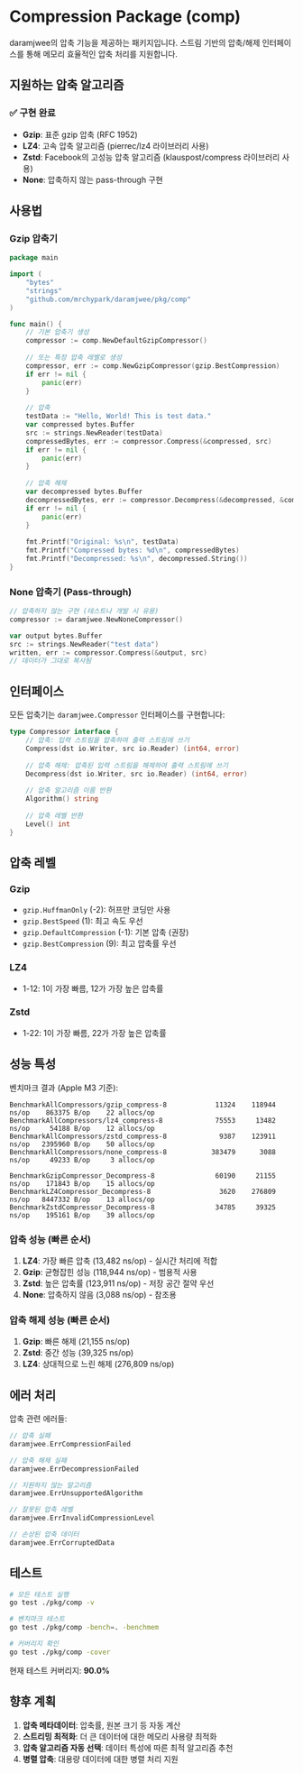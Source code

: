 # Compression Package (comp)

daramjwee의 압축 기능을 제공하는 패키지입니다. 스트림 기반의 압축/해제 인터페이스를 통해 메모리 효율적인 압축 처리를 지원합니다.

## 지원하는 압축 알고리즘

### ✅ 구현 완료
- **Gzip**: 표준 gzip 압축 (RFC 1952)
- **LZ4**: 고속 압축 알고리즘 (pierrec/lz4 라이브러리 사용)
- **Zstd**: Facebook의 고성능 압축 알고리즘 (klauspost/compress 라이브러리 사용)
- **None**: 압축하지 않는 pass-through 구현

## 사용법

### Gzip 압축기

```go
package main

import (
    "bytes"
    "strings"
    "github.com/mrchypark/daramjwee/pkg/comp"
)

func main() {
    // 기본 압축기 생성
    compressor := comp.NewDefaultGzipCompressor()
    
    // 또는 특정 압축 레벨로 생성
    compressor, err := comp.NewGzipCompressor(gzip.BestCompression)
    if err != nil {
        panic(err)
    }
    
    // 압축
    testData := "Hello, World! This is test data."
    var compressed bytes.Buffer
    src := strings.NewReader(testData)
    compressedBytes, err := compressor.Compress(&compressed, src)
    if err != nil {
        panic(err)
    }
    
    // 압축 해제
    var decompressed bytes.Buffer
    decompressedBytes, err := compressor.Decompress(&decompressed, &compressed)
    if err != nil {
        panic(err)
    }
    
    fmt.Printf("Original: %s\n", testData)
    fmt.Printf("Compressed bytes: %d\n", compressedBytes)
    fmt.Printf("Decompressed: %s\n", decompressed.String())
}
```

### None 압축기 (Pass-through)

```go
// 압축하지 않는 구현 (테스트나 개발 시 유용)
compressor := daramjwee.NewNoneCompressor()

var output bytes.Buffer
src := strings.NewReader("test data")
written, err := compressor.Compress(&output, src)
// 데이터가 그대로 복사됨
```

## 인터페이스

모든 압축기는 `daramjwee.Compressor` 인터페이스를 구현합니다:

```go
type Compressor interface {
    // 압축: 입력 스트림을 압축하여 출력 스트림에 쓰기
    Compress(dst io.Writer, src io.Reader) (int64, error)
    
    // 압축 해제: 압축된 입력 스트림을 해제하여 출력 스트림에 쓰기
    Decompress(dst io.Writer, src io.Reader) (int64, error)
    
    // 압축 알고리즘 이름 반환
    Algorithm() string
    
    // 압축 레벨 반환
    Level() int
}
```

## 압축 레벨

### Gzip
- `gzip.HuffmanOnly` (-2): 허프만 코딩만 사용
- `gzip.BestSpeed` (1): 최고 속도 우선
- `gzip.DefaultCompression` (-1): 기본 압축 (권장)
- `gzip.BestCompression` (9): 최고 압축률 우선

### LZ4
- 1-12: 1이 가장 빠름, 12가 가장 높은 압축률

### Zstd
- 1-22: 1이 가장 빠름, 22가 가장 높은 압축률

## 성능 특성

벤치마크 결과 (Apple M3 기준):

```
BenchmarkAllCompressors/gzip_compress-8            11324    118944 ns/op    863375 B/op    22 allocs/op
BenchmarkAllCompressors/lz4_compress-8             75553     13482 ns/op     54188 B/op    12 allocs/op
BenchmarkAllCompressors/zstd_compress-8             9387    123911 ns/op   2395960 B/op    50 allocs/op
BenchmarkAllCompressors/none_compress-8           383479      3088 ns/op     49233 B/op     3 allocs/op

BenchmarkGzipCompressor_Decompress-8               60190     21155 ns/op    171843 B/op    15 allocs/op
BenchmarkLZ4Compressor_Decompress-8                 3620    276809 ns/op   8447332 B/op    13 allocs/op
BenchmarkZstdCompressor_Decompress-8               34785     39325 ns/op    195161 B/op    39 allocs/op
```

### 압축 성능 (빠른 순서)
1. **LZ4**: 가장 빠른 압축 (13,482 ns/op) - 실시간 처리에 적합
2. **Gzip**: 균형잡힌 성능 (118,944 ns/op) - 범용적 사용
3. **Zstd**: 높은 압축률 (123,911 ns/op) - 저장 공간 절약 우선
4. **None**: 압축하지 않음 (3,088 ns/op) - 참조용

### 압축 해제 성능 (빠른 순서)
1. **Gzip**: 빠른 해제 (21,155 ns/op)
2. **Zstd**: 중간 성능 (39,325 ns/op)
3. **LZ4**: 상대적으로 느린 해제 (276,809 ns/op)

## 에러 처리

압축 관련 에러들:

```go
// 압축 실패
daramjwee.ErrCompressionFailed

// 압축 해제 실패
daramjwee.ErrDecompressionFailed

// 지원하지 않는 알고리즘
daramjwee.ErrUnsupportedAlgorithm

// 잘못된 압축 레벨
daramjwee.ErrInvalidCompressionLevel

// 손상된 압축 데이터
daramjwee.ErrCorruptedData
```

## 테스트

```bash
# 모든 테스트 실행
go test ./pkg/comp -v

# 벤치마크 테스트
go test ./pkg/comp -bench=. -benchmem

# 커버리지 확인
go test ./pkg/comp -cover
```

현재 테스트 커버리지: **90.0%**

## 향후 계획

1. **압축 메타데이터**: 압축률, 원본 크기 등 자동 계산
2. **스트리밍 최적화**: 더 큰 데이터에 대한 메모리 사용량 최적화
3. **압축 알고리즘 자동 선택**: 데이터 특성에 따른 최적 알고리즘 추천
4. **병렬 압축**: 대용량 데이터에 대한 병렬 처리 지원